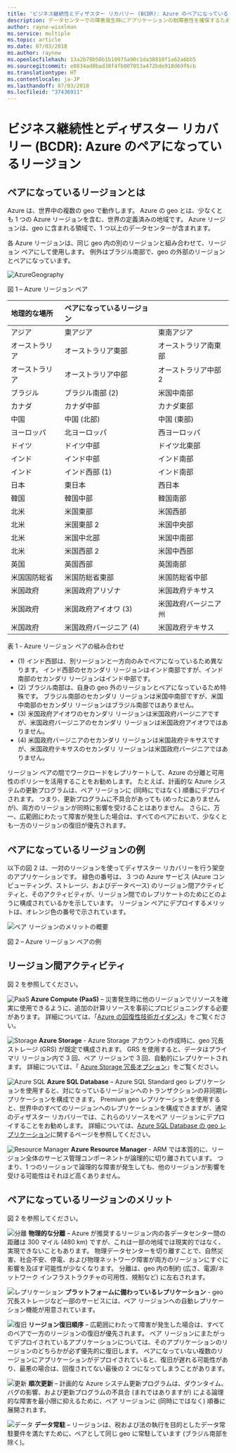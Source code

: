 ```yaml
---
title: 'ビジネス継続性とディザスター リカバリー (BCDR): Azure のペアになっているリージョン | Microsoft Docs'
description: データセンターでの障害発生時にアプリケーションの耐障害性を確保するための Azure のリージョン ペアについて説明します。
author: rayne-wiselman
ms.service: multiple
ms.topic: article
ms.date: 07/03/2018
ms.author: raynew
ms.openlocfilehash: 13a2b78b50b1b10975a90c1da38810f1a62a6bb5
ms.sourcegitcommit: e0834ad0bad38f4fb007053a472bde918d69f6cb
ms.translationtype: HT
ms.contentlocale: ja-JP
ms.lasthandoff: 07/03/2018
ms.locfileid: "37436911"
---
```

# <a name="business-continuity-and-disaster-recovery-bcdr-azure-paired-regions"></a>ビジネス継続性とディザスター リカバリー (BCDR): Azure のペアになっているリージョン

## <a name="what-are-paired-regions"></a>ペアになっているリージョンとは

Azure は、世界中の複数の geo で動作します。 Azure の geo とは、少なくとも 1 つの Azure リージョンを含む、世界の定義済みの地域です。 Azure リージョンは、geo に含まれる領域で、1 つ以上のデータセンターが含まれます。

各 Azure リージョンは、同じ geo 内の別のリージョンと組み合わせて、リージョン ペアにして使用します。 例外はブラジル南部で、geo の外部のリージョンとペアになっています。

![AzureGeography](./media/best-practices-availability-paired-regions/GeoRegionDataCenter.png)

図 1 – Azure リージョン ペア

| 地理的な場所 | ペアになっているリージョン |  |
|:--- |:--- |:--- |
| アジア |東アジア |東南アジア |
| オーストラリア |オーストラリア東部 |オーストラリア南東部 |
| オーストラリア |オーストラリア中部 |オーストラリア中部 2 |
| ブラジル |ブラジル南部 (2) |米国中南部 |
| カナダ |カナダ中部 |カナダ東部 |
| 中国 |中国 (北部) |中国 (東部)|
| ヨーロッパ |北ヨーロッパ |西ヨーロッパ |
| ドイツ |ドイツ中部 |ドイツ北東部 |
| インド |インド中部 |インド南部 |
| インド |インド西部 (1) |インド南部 |
| 日本 |東日本 |西日本 |
| 韓国 |韓国中部 |韓国南部 |
| 北米 |米国東部 |米国西部 |
| 北米 |米国東部 2 |米国中央部 |
| 北米 |米国中北部 |米国中南部 |
| 北米 |米国西部 2 |米国中西部 
| 英国 |英国西部 |英国南部 |
| 米国国防総省 |米国防総省東部 |米国防総省中部 |
| 米国政府 |米国政府アリゾナ |米国政府テキサス |
| 米国政府 |米国政府アイオワ (3) |米国政府バージニア州 |
| 米国政府 |米国政府バージニア (4) |米国政府テキサス |

表 1 - Azure リージョン ペアの組み合わせ

- (1) インド西部は、別リージョンと一方向のみでペアになっているため異なります。 インド西部のセカンダリ リージョンはインド南部ですが、インド南部のセカンダリ リージョンはインド中部です。
- (2) ブラジル南部は、自身の geo 外のリージョンとペアになっているため特殊です。 ブラジル南部のセカンダリ リージョンは米国中南部ですが、米国中南部のセカンダリ リージョンはブラジル南部ではありません。
- (3) 米国政府アイオワのセカンダリ リージョンは米国政府バージニアですが、米国政府バージニアのセカンダリ リージョンは米国政府アイオワではありません。
- (4) 米国政府バージニアのセカンダリ リージョンは米国政府テキサスですが、米国政府テキサスのセカンダリ リージョンは米国政府バージニアではありません。


リージョン ペアの間でワークロードをレプリケートして、Azure の分離と可用性のポリシーを活用することをお勧めします。 たとえば、計画的な Azure システムの更新プログラムは、ペア リージョンに (同時にではなく) 順番にデプロイされます。 つまり、更新プログラムに不具合があっても (めったにありませんが)、両方のリージョンが同時に影響を受けることはありません。 さらに、万一、広範囲にわたって障害が発生した場合は、すべてのペアにおいて、少なくとも一方のリージョンの復旧が優先されます。

## <a name="an-example-of-paired-regions"></a>ペアになっているリージョンの例
以下の図 2 は、一対のリージョンを使ってディザスター リカバリーを行う架空のアプリケーションです。 緑色の番号は、 3 つの Azure サービス (Azure コンピューティング、ストレージ、およびデータベース) のリージョン間アクティビティと、そのアクティビティが、リージョン間でのレプリケートのためにどのように構成されているかを示しています。 リージョン ペアにデプロイするメリットは、オレンジ色の番号で示されています。

![ペア リージョンのメリットの概要](./media/best-practices-availability-paired-regions/PairedRegionsOverview2.png)

図 2 – Azure リージョン ペアの例

## <a name="cross-region-activities"></a>リージョン間アクティビティ
図 2 を参照してください。

![PaaS](./media/best-practices-availability-paired-regions/1Green.png) **Azure Compute (PaaS)** – 災害発生時に他のリージョンでリソースを確実に使用できるように、追加の計算リソースを事前にプロビジョニングする必要があります。 詳細については、「[Azure の回復性技術ガイダンス](resiliency/resiliency-technical-guidance.md)」をご覧ください。

![Storage](./media/best-practices-availability-paired-regions/2Green.png) **Azure Storage** - Azure Storage アカウントの作成時に、geo 冗長ストレージ (GRS) が既定で構成されます。 GRS を使用すると、データはプライマリ リージョン内で 3 回、ペア リージョンで 3 回、自動的にレプリケートされます。 詳細については、「 [Azure Storage 冗長オプション](storage/common/storage-redundancy.md)」をご覧ください。

![Azure SQL](./media/best-practices-availability-paired-regions/3Green.png) **Azure SQL Database** – Azure SQL Standard geo レプリケーションを使用すると、対になっているリージョンへのトランザクションの非同期レプリケーションを構成できます。 Premium geo レプリケーションを使用すると、世界中のすべてのリージョンへのレプリケーションを構成できますが、通常のディザスター リカバリーでは、これらのリソースをペア リージョンにデプロイすることをお勧めします。 詳細については、[Azure SQL Database の geo レプリケーション](sql-database/sql-database-geo-replication-overview.md)に関するページを参照してください。

![Resource Manager](./media/best-practices-availability-paired-regions/4Green.png) **Azure Resource Manager** - ARM では本質的に、リージョン全体のサービス管理コンポーネントが論理的に切り離されています。 つまり、1 つのリージョンで論理的な障害が発生しても、他のリージョンが影響を受ける可能性はそれほど高くありません。

## <a name="benefits-of-paired-regions"></a>ペアになっているリージョンのメリット
図 2 を参照してください。  

![分離](./media/best-practices-availability-paired-regions/5Orange.png)
**物理的な分離** – Azure が推奨するリージョン内の各データセンター間の距離は 300 マイル (480 km) ですが、これは一部の地域では現実的ではなく、実現できないこともあります。 物理データセンターを切り離すことで、自然災害、社会不安、停電、および物理ネットワーク障害が両方のリージョンにすぐに影響を及ぼす可能性が少なくなります。 分離は、geo 内の制約 (広さ、電源/ネットワーク インフラストラクチャの可用性、規制など) に左右されます。  

![レプリケーション](./media/best-practices-availability-paired-regions/6Orange.png)
**プラットフォームに備わっているレプリケーション** - geo 冗長ストレージなど一部のサービスには、ペア リージョンへの自動レプリケーション機能が用意されています。

![復旧](./media/best-practices-availability-paired-regions/7Orange.png)
**リージョン復旧順序** – 広範囲にわたって障害が発生した場合は、すべてのペアで一方のリージョンの復旧が優先されます。 ペア リージョンにまたがってデプロイされているアプリケーションについては、そのアプリケーションのリージョンのどちらかが必ず優先的に復旧します。 ペアになっていない複数のリージョンにアプリケーションがデプロイされていると、復旧が遅れる可能性があり、最悪の場合は、回復されてない最後の 2 つになってしまうことがあります。

![更新](./media/best-practices-availability-paired-regions/8Orange.png)
**順次更新** – 計画的な Azure システム更新プログラムは、ダウンタイム、バグの影響、および更新プログラムの不具合 (まれではありますが) による論理的な障害を最小限に抑えるために、ペア リージョンに (同時にではなく) 順番に展開されます。

![データ](./media/best-practices-availability-paired-regions/9Orange.png)
**データ常駐** – リージョンは、税および法の執行を目的としたデータ常駐要件を満たすために、ペアとして同じ geo に常駐しています (ブラジル南部を除く)。
